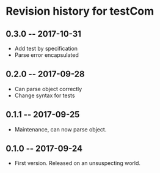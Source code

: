 # Revision history for testCom

## 0.3.0  -- 2017-10-31

* Add test by specification
* Parse error encapsulated

## 0.2.0  -- 2017-09-28

* Can parse object correctly
* Change syntax for tests

## 0.1.1  -- 2017-09-25

* Maintenance, can now parse object.

## 0.1.0  -- 2017-09-24

* First version. Released on an unsuspecting world.
